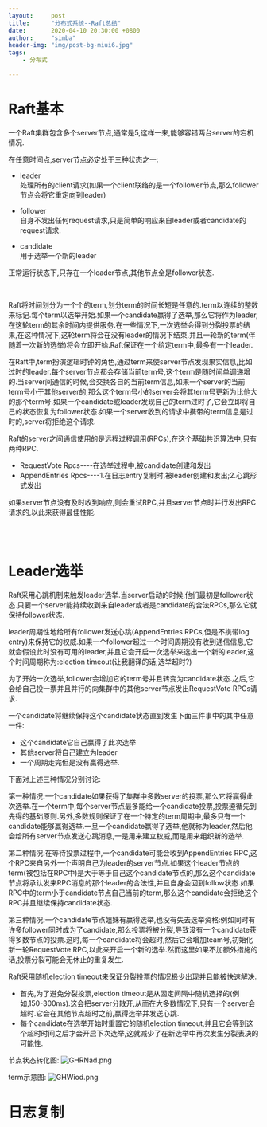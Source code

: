 ```yaml
---
layout:     post
title:      "分布式系统--Raft总结"
date:       2020-04-10 20:30:00 +0800
author:     "simba"
header-img: "img/post-bg-miui6.jpg"
tags:
    - 分布式

---
```




#	Raft基本

一个Raft集群包含多个server节点,通常是5,这样一来,能够容错两台server的宕机情况.

在任意时间点,server节点必定处于三种状态之一:

*	leader  
	处理所有的client请求(如果一个client联络的是一个follower节点,那么follower节点会将它重定向到leader)

*	follower  
	自身不发出任何request请求,只是简单的响应来自leader或者candidate的request请求.

*	candidate  
	用于选举一个新的leader

正常运行状态下,只存在一个leader节点,其他节点全是follower状态.

<br>

Raft将时间划分为一个个的term,划分term的时间长短是任意的.term以连续的整数来标记.每个term以选举开始.如果一个candidate赢得了选举,那么它将作为leader,在这轮term的其余时间内提供服务.在一些情况下,一次选举会得到分裂投票的结果,在这种情况下,这轮term将会在没有leader的情况下结束,并且一轮新的term(伴随着一次新的选举)将会立即开始.Raft保证在一个给定term中,最多有一个leader.

在Raft中,term扮演逻辑时钟的角色,通过term来使server节点发现果实信息,比如过时的leader.每个server节点都会存储当前term号,这个term是随时间单调递增的.当server间通信的时候,会交换各自的当前term信息,如果一个server的当前term号小于其他server的,那么这个term号小的server会将其term号更新为比他大的那个term号.如果一个candidate或leader发现自己的term过时了,它会立即将自己的状态恢复为follower状态.如果一个server收到的请求中携带的term信息是过时的,server将拒绝这个请求.

Raft的server之间通信使用的是远程过程调用(RPCs),在这个基础共识算法中,只有两种RPC.
*	RequestVote Rpcs----在选举过程中,被candidate创建和发出
*	AppendEntries Rpcs----1.在日志entry复制时,被leader创建和发出;2.心跳形式发出

如果server节点没有及时收到响应,则会重试RPC,并且server节点时并行发出RPC请求的,以此来获得最佳性能.

<br><br>


#	Leader选举

Raft采用心跳机制来触发leader选举.当server启动的时候,他们最初是follower状态.只要一个server能持续收到来自leader或者是candidate的合法RPCs,那么它就保持follower状态.

leader周期性地给所有follower发送心跳(AppendEntries RPCs,但是不携带log entry)来保持它的权威.如果一个follower超过一个时间周期没有收到通信信息,它就会假设此时没有可用的leader,并且它会开启一次选举来选出一个新的leader,这个时间周期称为:election timeout(让我翻译的话,选举超时?)

为了开始一次选举,follower会增加它的term号并且转变为candidate状态.之后,它会给自己投一票并且并行的向集群中的其他server节点发出RequestVote RPCs请求.

一个candidate将继续保持这个candidate状态直到发生下面三件事中的其中任意一件:
*	这个candidate它自己赢得了此次选举
*	其他server将自己建立为leader
*	一个周期走完但是没有赢得选举.

下面对上述三种情况分别讨论:

第一种情况:一个candidate如果获得了集群中多数server的投票,那么它将赢得此次选举.在一个term中,每个server节点最多能给一个candidate投票,投票遵循先到先得的基础原则.另外,多数规则保证了在一个特定的term周期中,最多只有一个candidate能够赢得选举.一旦一个candidate赢得了选举,他就称为leader,然后他会给所有server节点发送心跳消息,一是用来建立权威,而是用来组织新的选举.

第二种情况:在等待投票过程中,一个candidate可能会收到AppendEntries RPC,这个RPC来自另外一个声明自己为leader的server节点.如果这个leader节点的term(被包括在RPC中)是大于等于自己这个candidate节点的,那么这个candidate节点将承认发来RPC消息的那个leader的合法性,并且自身会回到follow状态.如果RPC中的term小于candidate节点自己当前的term,那么这个candidate会拒绝这个RPC并且继续保持candidate状态.

第三种情况:一个candidate节点姐妹有赢得选举,也没有失去选举资格:例如同时有许多follower同时成为了candidate,那么投票将被分裂,导致没有一个candidate获得多数节点的投票.这时,每一个candidate将会超时,然后它会增加team号,初始化新一轮RequestVote RPC,以此来开启一个新的选举.然而这里如果不加额外措施的话,投票分裂可能会无休止的重复发生.

Raft采用随机election timeout来保证分裂投票的情况极少出现并且能被快速解决.  
*	首先,为了避免分裂投票,election timeout是从固定间隔中随机选择的(例如,150-300ms).这会把server分散开,从而在大多数情况下,只有一个server会超时.它会在其他节点超时之前,赢得选举并发送心跳.
*	每个candidate在选举开始时重置它的随机election timeout,并且它会等到这个超时时间之后才会开启下次选举,这就减少了在新选举中再次发生分裂表决的可能性.


节点状态转化图:
![GHRNad.png](https://s1.ax1x.com/2020/04/11/GHRNad.png)

term示意图:
![GHWiod.png](https://s1.ax1x.com/2020/04/11/GHWiod.png)


#	日志复制

